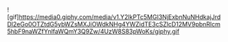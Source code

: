 ![gif]https://media0.giphy.com/media/v1.Y2lkPTc5MGI3NjExbnNuNHdkajJrdDl2eGo0OTZtdG5ybWZsMXJiOWdkNHg4YWZidTE3cSZlcD12MV9pbnRlcm5hbF9naWZfYnlfaWQmY3Q9Zw/4UzW8S83pWoKs/giphy.gif
